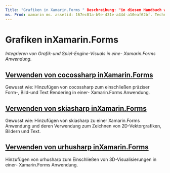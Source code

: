 ```yaml
---
Title: "Grafiken in Xamarin.Forms " Beschreibung: "in diesem Handbuch wird erläutert, wie Grafik-und Spiel-Engine-Visualisierungen Xamarin.Forms mithilfe von cocossharp, skiashap und urhusharp in eine Anwendung integriert werden."
ms. Prod: xamarin ms. assetid: 167ec01a-b9e-431e-a44d-a10eaf62bf. Technology: xamarin-Forms Author: davidbritch ms. Author: dabritch ms. Date: 02/01/2018 NO-LOC: [ Xamarin.Forms , Xamarin.Essentials ]
---
```


# <a name="graphics-in-xamarinforms"></a>Grafiken inXamarin.Forms

_Integrieren von Grafik-und Spiel-Engine-Visuals in eine- Xamarin.Forms Anwendung._

## <a name="using-cocossharp-in-xamarinformscocossharpmd"></a>[Verwenden von cocossharp inXamarin.Forms](cocossharp.md)

Gewusst wie: Hinzufügen von cocossharp zum einschließen präziser Form-, Bild-und Text Rendering in einer- Xamarin.Forms Anwendung.

## <a name="using-skiasharp-in-xamarinformsskiasharpindexmd"></a>[Verwenden von skiasharp inXamarin.Forms](skiasharp/index.md)

Gewusst wie: Hinzufügen von skiasharp zu einer Xamarin.Forms Anwendung und deren Verwendung zum Zeichnen von 2D-Vektorgrafiken, Bildern und Text.

## <a name="using-urhosharp-in-xamarinformsurhosharpmd"></a>[Verwenden von urhusharp inXamarin.Forms](urhosharp.md)

Hinzufügen von urhusharp zum Einschließen von 3D-Visualisierungen in einer- Xamarin.Forms Anwendung.
